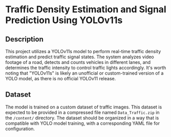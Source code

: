 # Traffic Density Estimation and Signal Prediction Using YOLOv11s

## Description

This project utilizes a YOLOv11s model to perform real-time traffic density estimation and predict traffic signal states. The system analyzes video footage of a road, detects and counts vehicles in different lanes, and determines the traffic intensity to control traffic lights accordingly. It's worth noting that "YOLOv11s" is likely an unofficial or custom-trained version of a YOLO model, as there is no official YOLOv11 release.

## Dataset

The model is trained on a custom dataset of traffic images. This dataset is expected to be provided in a compressed file named `Data_Traffic.zip` in the `/content/` directory. The dataset should be organized in a way that is compatible with YOLO model training, with a corresponding YAML file for configuration.

